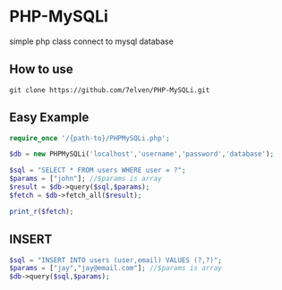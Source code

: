 # PHP-MySQLi
simple php class connect to mysql database

## How to use
```
git clone https://github.com/7elven/PHP-MySQLi.git
```

## Easy Example
```php
require_once '/{path-to}/PHPMySQLi.php';

$db = new PHPMySQLi('localhost','username','password','database');

$sql = "SELECT * FROM users WHERE user = ?";
$params = ["john"]; //$params is array
$result = $db->query($sql,$params);
$fetch = $db->fetch_all($result);

print_r($fetch);
```

## INSERT
```php
$sql = "INSERT INTO users (user,email) VALUES (?,?)";
$params = ["jay","jay@email.com"]; //$params is array
$db->query($sql,$params);
```


